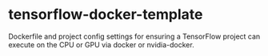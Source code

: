 # tensorflow-docker-template
Dockerfile and project config settings for ensuring a TensorFlow project can execute on the CPU or GPU via docker or nvidia-docker.
